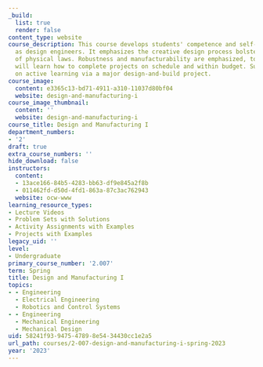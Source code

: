 ```yaml
---
_build:
  list: true
  render: false
content_type: website
course_description: This course develops students' competence and self-confidence
  as design engineers. It emphasizes the creative design process bolstered by application
  of physical laws. Robustness and manufacturability are emphasized, too. Students
  will learn how to complete projects on schedule and within budget. Subject relies
  on active learning via a major design-and-build project.
course_image:
  content: e3365c13-bd71-4911-a310-11037d80bf04
  website: design-and-manufacturing-i
course_image_thumbnail:
  content: ''
  website: design-and-manufacturing-i
course_title: Design and Manufacturing I
department_numbers:
- '2'
draft: true
extra_course_numbers: ''
hide_download: false
instructors:
  content:
  - 13ace166-84b5-4283-bb63-df9e845a2f8b
  - 011462fd-d50d-4fd1-863a-87c3ac762943
  website: ocw-www
learning_resource_types:
- Lecture Videos
- Problem Sets with Solutions
- Activity Assignments with Examples
- Projects with Examples
legacy_uid: ''
level:
- Undergraduate
primary_course_number: '2.007'
term: Spring
title: Design and Manufacturing I
topics:
- - Engineering
  - Electrical Engineering
  - Robotics and Control Systems
- - Engineering
  - Mechanical Engineering
  - Mechanical Design
uid: 58241f93-9475-4789-8e54-34430cc1e2a5
url_path: courses/2-007-design-and-manufacturing-i-spring-2023
year: '2023'
---
```

